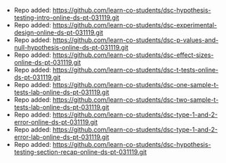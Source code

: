 
- Repo added: https://github.com/learn-co-students/dsc-hypothesis-testing-intro-online-ds-pt-031119.git
- Repo added: https://github.com/learn-co-students/dsc-experimental-design-online-ds-pt-031119.git
- Repo added: https://github.com/learn-co-students/dsc-p-values-and-null-hypothesis-online-ds-pt-031119.git
- Repo added: https://github.com/learn-co-students/dsc-effect-sizes-online-ds-pt-031119.git
- Repo added: https://github.com/learn-co-students/dsc-t-tests-online-ds-pt-031119.git
- Repo added: https://github.com/learn-co-students/dsc-one-sample-t-tests-lab-online-ds-pt-031119.git
- Repo added: https://github.com/learn-co-students/dsc-two-sample-t-tests-lab-online-ds-pt-031119.git
- Repo added: https://github.com/learn-co-students/dsc-type-1-and-2-error-online-ds-pt-031119.git
- Repo added: https://github.com/learn-co-students/dsc-type-1-and-2-error-lab-online-ds-pt-031119.git
- Repo added: https://github.com/learn-co-students/dsc-hypothesis-testing-section-recap-online-ds-pt-031119.git